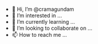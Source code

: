 - 👋 Hi, I’m @cramagundam
- 👀 I’m interested in ...
- 🌱 I’m currently learning ...
- 💞️ I’m looking to collaborate on ...
- 📫 How to reach me ...

<!---
cramagundam/cramagundam is a ✨ special ✨ repository because its `README.md` (this file) appears on your GitHub profile.
You can click the Preview link to take a look at your changes.
--->
